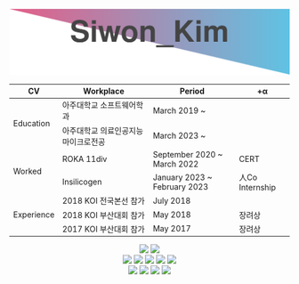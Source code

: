 <!--
**kimww42/kimww42** is a ✨ _special_ ✨ repository because its `README.md` (this file) appears on your GitHub profile.

Here are some ideas to get you started:

- 🔭 I’m currently working on ...
- 🌱 I’m currently learning ...
- 👯 I’m looking to collaborate on ...
- 🤔 I’m looking for help with ...
- 💬 Ask me about ...
- 📫 How to reach me: ...
- 😄 Pronouns: ...
- ⚡ Fun fact: ...
-->
<p align = "center">
  <img src="api.svg">
</p>
<div align=center>
<table>
    <thead>
        <tr>
            <th>CV</th>
            <th>Workplace</th>
            <th>Period</th>
          <th>+α</th>
        </tr>
    </thead>
    <tbody>
        <tr>
            <td rowspan=2>Education</td>
            <td>아주대학교 소프트웨어학과</td>
            <td>March 2019 ~</td>
          <td></td>
        </tr>
        <tr>
            <td>아주대학교 의료인공지능 마이크로전공</td>
            <td>March 2023 ~</td>
          <td></td>
        </tr>
        <tr>
            <td rowspan=2>Worked</td>
            <td>ROKA 11div</td>
            <td>September 2020 ~ March 2022</td>
          <td>CERT</td>
        </tr>
      <tr>
            <td>Insilicogen</td>
            <td>January 2023 ~ February 2023</td>
          <td>人Co Internship</td>
        </tr>
        <tr>
            <td rowspan=3>Experience</td>
            <td>2018 KOI 전국본선 참가</td>
          <td>July 2018</td>
          <td></td>
        </tr>
        <tr>
            <td>2018 KOI 부산대회 참가</td>
          <td>May 2018</td>
          <td>장려상</td>
        </tr>
      <tr>
            <td>2017 KOI 부산대회 참가</td>
          <td>May 2017</td>
          <td>장려상</td>
        </tr>
    </tbody>
</table>


<img src="https://img.shields.io/badge/Windows 10-0078D6?style=flat-square&logo=Windows&logoColor=white"/></a>
<img src="https://img.shields.io/badge/Ubuntu-E95420?style=flat-square&logo=Ubuntu&logoColor=white"/></a><br>
<img src="https://img.shields.io/badge/C-A8B9CC?style=flat-square&logo=C&logoColor=white"/></a>
<img src="https://img.shields.io/badge/C++-00599C?style=flat-square&logo=C%2B%2B&logoColor=white"/></a>
<img src="https://img.shields.io/badge/Java-007396?style=flat-square&logo=Java&logoColor=white"/></a>
<img src="https://img.shields.io/badge/Dart-0175C2?style=flat-square&logo=Dart&logoColor=white"/></a>
<img src="https://img.shields.io/badge/Flutter-02569B?style=flat-square&logo=Flutter&logoColor=white"/></a><br>
<img src="https://img.shields.io/badge/Android Studio-3DDC84?style=flat-square&logo=Android&logoColor=white"/></a>
<img src="https://img.shields.io/badge/Visual Studio-5C2D91?style=flat-square&logo=Visual Studio&logoColor=white"/></a>
<img src="https://img.shields.io/badge/Visual%20Studio%20Code-007ACC?style=flat-square&logo=Visual%20Studio%20Code&logoColor=white"/></a>
<img src="https://img.shields.io/badge/Eclipse-2C2255?style=flat-square&logo=Eclipse&logoColor=white"/></a>
</div>
